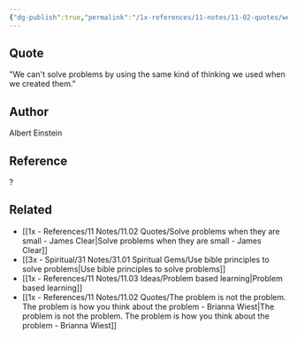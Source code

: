 ```yaml
---
{"dg-publish":true,"permalink":"/1x-references/11-notes/11-02-quotes/we-can-t-solve-problems-by-using-the-same-kind-of-thinking-we-used-when-we-created-them-albert-einstein/","title":"We can't solve problems by using the same kind of thinking we used when we created them - Albert Einstein","created":"2024-02-14T20:18:36.519+03:00","updated":"2024-02-14T20:18:36.519+03:00"}
---
```



## Quote
"We can't solve problems by using the same kind of thinking we used when we created them."


## Author
Albert Einstein

## Reference
?

## Related
- [[1x - References/11 Notes/11.02 Quotes/Solve problems when they are small - James Clear\|Solve problems when they are small - James Clear]]
- [[3x - Spiritual/31 Notes/31.01 Spiritual Gems/Use bible principles to solve problems\|Use bible principles to solve problems]]
- [[1x - References/11 Notes/11.03 Ideas/Problem based learning\|Problem based learning]]
- [[1x - References/11 Notes/11.02 Quotes/The problem is not the problem. The problem is how you think about the problem - Brianna Wiest\|The problem is not the problem. The problem is how you think about the problem - Brianna Wiest]]